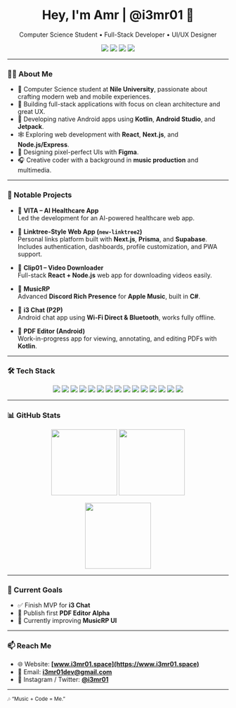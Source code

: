 <!-- Profile README for @i3mr01 -->
<h1 align="center">Hey, I'm Amr | @i3mr01 👋</h1>
<p align="center">
  Computer Science Student • Full-Stack Developer • UI/UX Designer
</p>

<p align="center">
  <a href="https://www.i3mr01.space"><img src="https://img.shields.io/badge/Portfolio-i3mr01.space-brightgreen?logo=googlechrome&logoColor=white"></a>
  <a href="mailto:i3mr01dev@gmail.com"><img src="https://img.shields.io/badge/Email-i3mr01dev%40gmail.com-informational?logo=gmail"></a>
  <a href="https://www.linkedin.com/in/i3mr01"><img src="https://img.shields.io/badge/LinkedIn-Amr%20Khaled-blue?logo=linkedin"></a>
  <img src="https://komarev.com/ghpvc/?username=i3mr01&label=Profile%20views&color=brightgreen" />
</p>

---

### 🧑‍💻 About Me
- 🏫 Computer Science student at **Nile University**, passionate about crafting modern web and mobile experiences.  
- 🚀 Building full-stack applications with focus on clean architecture and great UX.  
- 📱 Developing native Android apps using **Kotlin**, **Android Studio**, and **Jetpack**.  
- 🕸️ Exploring web development with **React**, **Next.js**, and **Node.js/Express**.  
- 🎨 Designing pixel-perfect UIs with **Figma**.  
- 🎧 Creative coder with a background in **music production** and multimedia.  

---

### 🚀 Notable Projects

- 🏥 **VITA – AI Healthcare App**  
  Led the development for an AI-powered healthcare web app.  

- 🔗 **Linktree-Style Web App (`new-linktree2`)**  
  Personal links platform built with **Next.js**, **Prisma**, and **Supabase**.  
  Includes authentication, dashboards, profile customization, and PWA support.  

- 🎥 **Clip01 – Video Downloader**  
  Full-stack **React + Node.js** web app for downloading videos easily.  

- 🎵 **MusicRP**  
  Advanced **Discord Rich Presence** for **Apple Music**, built in **C#**.  

- 💬 **i3 Chat (P2P)**  
  Android chat app using **Wi-Fi Direct & Bluetooth**, works fully offline.  

- 📄 **PDF Editor (Android)**  
  Work-in-progress app for viewing, annotating, and editing PDFs with **Kotlin**.  

---

### 🛠️ Tech Stack
<p align="center">
  <img src="https://img.shields.io/badge/JavaScript-F7DF1E?logo=javascript&logoColor=black" />
  <img src="https://img.shields.io/badge/TypeScript-3178C6?logo=typescript&logoColor=white" />
  <img src="https://img.shields.io/badge/React-20232a?logo=react&logoColor=61DAFB" />
  <img src="https://img.shields.io/badge/Next.js-000000?logo=nextdotjs&logoColor=white" />
  <img src="https://img.shields.io/badge/Tailwind_CSS-06B6D4?logo=tailwindcss&logoColor=white" />
  <img src="https://img.shields.io/badge/Node.js-339933?logo=nodedotjs&logoColor=white" />
  <img src="https://img.shields.io/badge/Firebase-FFCA28?logo=firebase&logoColor=black" />
  <img src="https://img.shields.io/badge/Supabase-3FCF8E?logo=supabase&logoColor=white" />
  <img src="https://img.shields.io/badge/Python-3776AB?logo=python&logoColor=white" />
  <img src="https://img.shields.io/badge/Kotlin-7F52FF?logo=kotlin&logoColor=white" />
  <img src="https://img.shields.io/badge/Android_Studio-3DDC84?logo=androidstudio&logoColor=white" />
  <img src="https://img.shields.io/badge/C%23-239120?logo=csharp&logoColor=white" />
  <img src="https://img.shields.io/badge/Figma-F24E1E?logo=figma&logoColor=white" />
  <img src="https://img.shields.io/badge/Docker-2496ED?logo=docker&logoColor=white" />
  <img src="https://img.shields.io/badge/Git-%23F05032?logo=git&logoColor=white" />
</p>

---

### 📊 GitHub Stats
<p align="center">
  <img src="https://github-readme-stats.vercel.app/api?username=i3mr01&show_icons=true&theme=transparent" height="150" />
  <img src="https://github-readme-stats.vercel.app/api/top-langs/?username=i3mr01&layout=compact&theme=transparent" height="150" />
</p>
<p align="center">
  <img src="https://streak-stats.demolab.com?user=i3mr01&theme=transparent" height="150" />
</p>

---

### 🎯 Current Goals
- ✅ Finish MVP for **i3 Chat**  
- 🧩 Publish first **PDF Editor Alpha**  
- 🧠 Currently improving **MusicRP UI**  

---

### 📫 Reach Me
- 🌐 Website: **[www.i3mr01.space](https://www.i3mr01.space)**  
- 📧 Email: **i3mr01dev@gmail.com**  
- 📱 Instagram / Twitter: **[@i3mr01](https://instagram.com/i3mr01)**  

---

<sub>🎶 “Music + Code = Me.”</sub>
